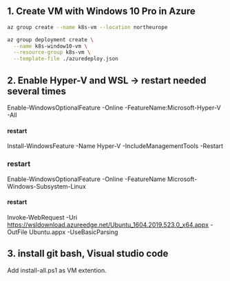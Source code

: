 ## 1.  Create VM with Windows 10 Pro in Azure

```bash
az group create --name k8s-vm --location northeurope
```

```bash
az group deployment create \
  --name k8s-window10-vm \
  --resource-group k8s-vm \
  --template-file ./azuredeploy.json

```

## 2. Enable Hyper-V  and WSL -> restart needed several times 
Enable-WindowsOptionalFeature -Online -FeatureName:Microsoft-Hyper-V -All
#### restart 
Install-WindowsFeature -Name Hyper-V -IncludeManagementTools -Restart
### restart 
Enable-WindowsOptionalFeature -Online -FeatureName Microsoft-Windows-Subsystem-Linux
#### restart 
Invoke-WebRequest -Uri https://wsldownload.azureedge.net/Ubuntu_1604.2019.523.0_x64.appx -OutFile Ubuntu.appx -UseBasicParsing

## 3. install git bash, Visual studio code 
Add  install-all.ps1 as VM extention.


